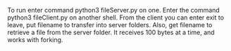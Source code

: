 To run enter command python3 fileServer.py on one. Enter the command python3
fileClient.py on another shell. From the client you can enter exit to leave,
put filename to transfer into server folders. Also, get filename to retrieve a
file from the server folder. It receives 100 bytes at a time, and works with
forking. 
